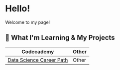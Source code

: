 # Hello!
Welcome to my page!



## 🌱 What I'm Learning & My Projects

| Codecademy | Other |
| --- | --- |
| [Data Science Career Path](https://github.com/xemycutiex/codecademy_projects) | Other |




<!---
- 👀 I’m interested in ...
- 📫 How to reach me ...
xemycutiex/xemycutiex is a ✨ special ✨ repository because its `README.md` (this file) appears on your GitHub profile.
You can click the Preview link to take a look at your changes.

![](https://github.com/xemycutiex/xemycutiex/blob/main/images/hello.png)
--->
